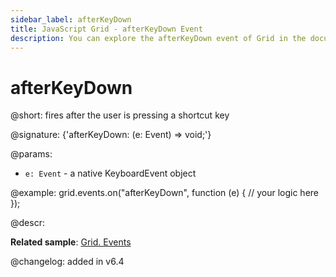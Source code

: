 ```yaml
---
sidebar_label: afterKeyDown
title: JavaScript Grid - afterKeyDown Event 
description: You can explore the afterKeyDown event of Grid in the documentation of the DHTMLX JavaScript UI library. Browse developer guides and API reference, try out code examples and live demos, and download a free 30-day evaluation version of DHTMLX Suite.
---
```


# afterKeyDown

@short: fires after the user is pressing a shortcut key

@signature: {'afterKeyDown: (e: Event) => void;'}

@params:
- `e: Event` - a native KeyboardEvent object

@example:
grid.events.on("afterKeyDown", function (e) {
    // your logic here
});

@descr:

**Related sample**: [Grid. Events](https://snippet.dhtmlx.com/9zeyp4ds)

@changelog: added in v6.4

[comment]: # (@related: grid/configuration.md#keyboard-navigation)

[comment]: # (@relatedapi: grid/api/grid_beforekeydown_event.md)
